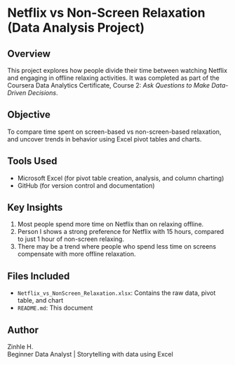 # Netflix vs Non-Screen Relaxation (Data Analysis Project)

## Overview
This project explores how people divide their time between watching Netflix and engaging in offline relaxing activities. It was completed as part of the Coursera Data Analytics Certificate, Course 2: *Ask Questions to Make Data-Driven Decisions*.

## Objective
To compare time spent on screen-based vs non-screen-based relaxation, and uncover trends in behavior using Excel pivot tables and charts.

## Tools Used
- Microsoft Excel (for pivot table creation, analysis, and column charting)
- GitHub (for version control and documentation)

## Key Insights
1. Most people spend more time on Netflix than on relaxing offline.
2. Person I shows a strong preference for Netflix with 15 hours, compared to just 1 hour of non-screen relaxing.
3. There may be a trend where people who spend less time on screens compensate with more offline relaxation.

## Files Included
- `Netflix_vs_NonScreen_Relaxation.xlsx`: Contains the raw data, pivot table, and chart
- `README.md`: This document

## Author
Zinhle H.  
Beginner Data Analyst | Storytelling with data using Excel
